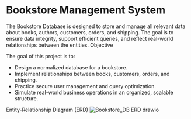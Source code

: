 # Bookstore Management System
The Bookstore Database is designed to store and manage all relevant data about books, authors, customers, orders, and shipping. The goal is to ensure data integrity, support efficient queries, and reflect real-world relationships between the entities.
Objective

The goal of this project is to:
- Design a normalized database for a bookstore.
- Implement relationships between books, customers, orders, and shipping.
- Practice secure user management and query optimization.
- Simulate real-world business operations in an organized, scalable structure.

  
Entity-Relationship Diagram (ERD)
![Bookstore_DB ERD drawio](https://github.com/user-attachments/assets/9133b812-61a9-404e-b2ff-91c7f765e26d)










